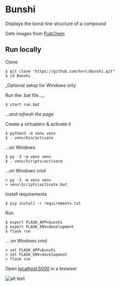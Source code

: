 # Bunshi

Displays the bond-line structure of a compound

Gets images from [PubChem](https://pubchem.ncbi.nlm.nih.gov/)

## Run locally

Clone
```
$ git clone "https://github.com/hvrc/Bunshi.git"
$ cd Bunshi
```

_Optional setup for Windows only

Run the .bat file..._
```
$ start run.bat
```
_...and refresh the page_

Create a virtualenv & activate it
```
$ python3 -m venv venv
$ . venv/bin/activate
```

...on Windows
```
$ py -3 -m venv venv
$ . venv/Scripts/activate

```
...on Windows cmd
```
> py -3 -m venv venv
> venv\Scripts\activate.bat
```

Install requirements
```
$ pip install -r requirements.txt
```

Run
```
$ export FLASK_APP=bunshi
$ export FLASK_ENV=development
$ flask run
```

... on Windows cmd
```
> set FLASK_APP=bunshi
> set FLASK_ENV=development
> flask run
```

Open [localhost:5000](http://127.0.0.1:5000) in a browser

![alt text](https://i.imgur.com/W18Itgg.png)
